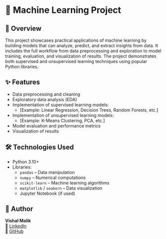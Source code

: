 # 🤖 Machine Learning Project

## 📝 Overview
This project showcases practical applications of machine learning by building models that can analyze, predict, and extract insights from data. It includes the full workflow from data preprocessing and exploration to model training, evaluation, and visualization of results. The project demonstrates both supervised and unsupervised learning techniques using popular Python libraries.

## ✨ Features
- Data preprocessing and cleaning
- Exploratory data analysis (EDA)
- Implementation of supervised learning models:
  - [Example: Linear Regression, Decision Trees, Random Forests, etc.]
- Implementation of unsupervised learning models:
  - [Example: K-Means Clustering, PCA, etc.]
- Model evaluation and performance metrics
- Visualization of results

## 🛠️ Technologies Used
- Python 3.10+
- Libraries:
  - `pandas` – Data manipulation
  - `numpy` – Numerical computations
  - `scikit-learn` – Machine learning algorithms
  - `matplotlib` / `seaborn` – Data visualization
  - Jupyter Notebook (if used)

## 👤 Author

**Vishal Malik**  
🔗 [LinkedIn](https://www.linkedin.com/in/vishalmalik18/)  
🔗 [GitHub](https://github.com/vishalmalik18)
